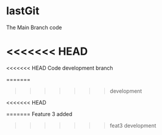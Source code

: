 # lastGit

The Main Branch code

<<<<<<< HEAD
=======
<<<<<<< HEAD
Code development branch

=======
>>>>>>> development






<<<<<<< HEAD






=======
Feature 3 added
>>>>>>> feat3
>>>>>>> development
